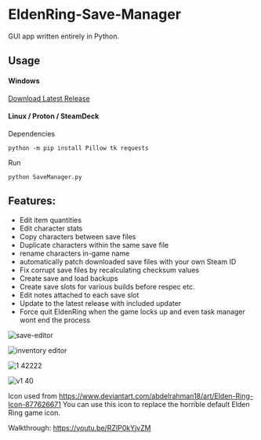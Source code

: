 # EldenRing-Save-Manager
GUI app written entirely in Python.

## Usage
#### Windows
[Download Latest Release](https://github.com/Ariescyn/EldenRing-Save-Manager/releases/latest)

#### Linux / Proton / SteamDeck

Dependencies
```
python -m pip install Pillow tk requests
```
Run
```
python SaveManager.py
```

## Features:
- Edit item quantities
- Edit character stats
- Copy characters between save files
- Duplicate characters within the same save file
- rename characters in-game name
- automatically patch downloaded save files with your own Steam ID
- Fix corrupt save files by recalculating checksum values
- Create save and load backups 
- Create save slots for various builds before respec etc. 
- Edit notes attached to each save slot
- Update to the latest release with included updater
- Force quit EldenRing when the game locks up and even task manager wont end the process


![save-editor](https://user-images.githubusercontent.com/68882322/163687699-334cf9d6-f956-4509-bebc-e549fe39fd3e.jpg)

![inventory editor](https://user-images.githubusercontent.com/68882322/164989037-1cc1256d-b833-478f-a7eb-84d4974d23f8.jpg)

![1 42222](https://user-images.githubusercontent.com/68882322/162021779-dfa54a2d-eebf-49c2-823f-87a73751dbdf.jpg)

![v1 40](https://user-images.githubusercontent.com/68882322/161843003-dfefa2fb-ca14-4401-970a-2875bb74c943.jpg)



Icon used from https://www.deviantart.com/abdelrahman18/art/Elden-Ring-Icon-877626671
You can use this icon to replace the horrible default Elden Ring game icon.



Walkthrough: https://youtu.be/RZIP0kYjvZM

